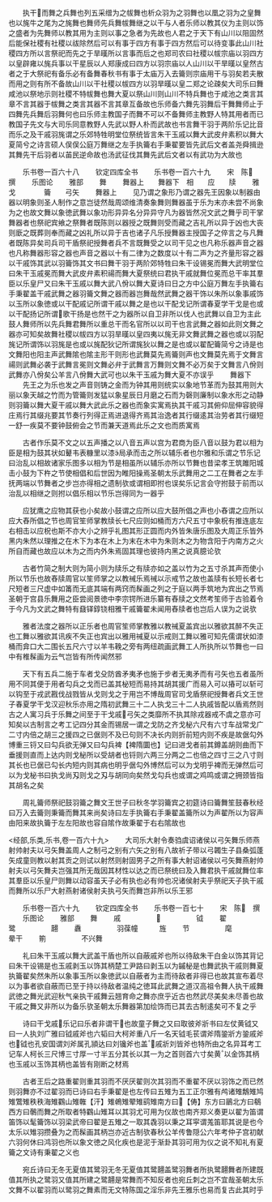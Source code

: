 <!-- { "loadSidebar": true } -->
　　执干而舞之兵舞也列五采缯为之帗舞也析众羽为之羽舞也以凰之羽为之皇舞也以旄牛之尾为之旄舞也舞师先兵舞帗舞继之以干与人者乐师以教其仪为主则以饰之盛者为先舞师以教其用为主则以事之急者为先故也人君之于天下有山川以阻固然后能保社稷有社稷以祓除然后可以有事于四方有事于四方然后可以待变事此山川社稷四方所以言祭祀而先之于旱暵所以言事而后之也郑司农曰社稷以帗宗庙以羽四方以皇辟雍以旄兵事以干星辰以人郑康成曰四方以羽宗庙以人山川以干旱暵以皇然古者之于大祭祀有备乐必有备舞春秋书有事于太庙万入去籥则宗庙用干与羽矣若夫散而用之则有所不备故山川以干社稷以帗四方以羽旱暵以皇二郑之论疎矣大司乐曰舞咸池以祭地示则社稷不特帗舞也舞大夏以祭山川则山川不特兵舞也于咸池之类言其章不言其器于帗舞之类言其器不言其章互备故也乐师备六舞先羽舞后干舞舞师止于四舞先兵舞后羽舞何也曰乐师主教国子而舞不可以不备舞师主教野人特其用者而已教国子先文与大司乐同意教野人先武以野人朴而武故也书言舞干羽于两阶乐记比音而乐之及干戚羽旄谓之乐郊特牲明堂位祭统皆言朱干玉戚以舞大武皮弁素积以舞大夏简兮之诗言硕人俣俣公庭万舞继之左手执籥右手秉翟要皆先武后文者盖尧舜揖逊其舞先干后羽者以苖民逆命故也汤武征伐其舞先武后文者以有武功为大故也

　　乐书卷一百六十八
　　钦定四库全书
　　乐书卷一百六十九
　　宋　陈　撰
　　乐图论
　　雅部
　　舞
　　舞器上　　舞器下　相　　应　　牍
　　雅　　　戈　　　　籥　　弓矢
　　舞器上
　　见乃谓之象形乃谓之器先王因象以制器由器以明象则圣人制作之意岂徒然哉周颂维清奏象舞则舞器虽于乐为末亦未尝不尚象为之也故文舞以象徳武舞以象功形异异名分异异守凡为器皆然况文武之舞乎司干掌舞器者也祭祀宾飨之祭舞者既陈则以器授之既舞则受而藏之吉礼所以异于凶也大丧则廞之既葬则奉而藏之凶礼所以异于吉也诸子凡乐授舞器主授国子之倅言之与凡舞者既陈异矣司兵司干盾祭祀授舞者兵不言既舞受之以司干见之也凡称乐器声音之器也凡称舞器形容之器也声音之器以十有二律为之数度以十有二声为之齐量形容之器以干戚饰其武以羽籥饰其文书曰舞干羽于两阶郊特牲曰朱干设锡冕而舞大武明堂位曰朱干玉戚冕而舞大武皮弁素积禓而舞大夏祭统曰君执干戚就舞位冕而总干率其羣臣以乐皇尸又曰朱干玉戚以舞大武八佾以舞大夏诗曰日之方中公庭万舞左手执籥右手秉翟盖干戚武舞之器羽籥文舞之器而器岂舞哉然武舞之器干饰以朱所以象事戚饰以玉所以象徳或以干配戚记所谓干戚以舞之是也以干配戈记所谓春夏学干戈是也或以干配扬记所谓歌干扬是也然干之为器所以自卫非所以伐人也武舞以自卫为主此鼓人舞师所以先兵舞君舞所以重总干而名官所以以司干也言武舞之器如此则文舞之器亦可知矣故舞社稷以帗四方以羽旱暵以皇四夷以旄无非文舞武舞之器也或以羽配旄记所谓饰以羽旄是也或以旄配狄记所谓旄狄以舞之是也或以翟配籥简兮之诗是也文舞阳也阳主声武舞隂也隂主形干则形也武舞莫先焉籥则声也文舞莫先焉于文舞言禓则武舞必袭于武舞言冕则文舞必弁于武舞言万舞则文舞不必万矣于文舞言八佾则武舞亦八佾矣公羊言八佾舞大武可也以朱干玉戚为舞大夏不亦误乎
　　舞器下
　　先王之为乐也发之声音则铸之金而为钟其用则统实以象地节革而为鼓其用则大丽以象天越之竹而为管籥则发猛以象星辰日月磨之石而为磬则廉制以象水形之动静则羽籥以舞大夏干戚以舞大武此乐之器也而象实寓焉执其干戚习其俯仰屈伸容貌得庄焉行其缀兆要其节奏行列得正焉进退得齐焉其治逸者其行缀逺其治劳者其行缀短一舒一疾莫不要钟鼓俯会之节而兼天道焉此乐之文也而质寓焉



　　古者作乐莫不文之以五声播之以八音五声以宫为君商为臣八音以鼓为君以相为臣是相为鼓其状如鼙韦表糠里以漆局承而击之所以辅乐者也尔雅和乐谓之节乐记曰治乱以相故诸家乐图多以相为节是相虽所以辅乐亦所以节舞也昔梁孝王筑雎阳城击小鼓为下杵之节使相倡和后世因为睢阳操焉圣朝太乐武舞用之二工在舞者之左手抚两端以节舞者之步岂亦得相之遗制欤或谓相即拊也误矣乐记言会守拊鼓于前而以治乱以相继之则拊以倡乐相以节乐岂得同为一器乎



　　应犹鹰之应物其获也小矣故小鼓谓之应所以应大鼓所倡之声也小舂谓之应所以应大舂所倡之节也周官笙师掌教牍长七尺应则如桶而方六尺五寸中象柷有推连底左右相击以应柷也斯不亦大小之辨乎礼图其形正圆而内外皆朱唐乐图及大周正乐皆外黑内朱然以理推之在木下为本在木上为末在木中为朱则木之为物含阳于内南方之火所自而藏也故应以木为之而内外朱焉固其理也彼持内黑之说真臆论欤

　　古者竹简之制大则为简小则为牍乐之有牍亦如之盖以竹为之五寸杀其声而使小所以节乐也故舂牍周官以笙师掌之以教祴乐焉祴以示戒节之故也盖牍有长短长者七尺短者三尺虚中如筩而无底其端有两窍而髹画之列之于庭以两手筑地为宾出之节焉圣朝于宫县乐舞用之臣尝阅景徳中李宗锷所进乐纂有舂牍之文然考笙师于古验着令于今凡为文武之舞特有鼗铎錞铙相雅干戚籥翟未闻用舂牍者也岂后人误为之说欤



　　雅者法度之器所以正乐者也周官笙师掌教雅以教祴夏盖宾出以雅欲其醉不失正也工舞以雅欲其讯疾不失正也宾出以雅用祴夏以示戒则工舞以雅可知先儒谓状如漆桶而弇口大二围长五尺六寸以羊韦鞔之旁有两纽疏画武舞工人所执所以节舞也一曰中有椎髹画为云气岂皆有所传闻然邪

　　天下有五兵二施于车者戈殳防酋矛夷矛也施于步者无夷矛而有弓矢也五者虽所用不同其便于用者勾兵之戈而已盖其柲短而易持其胡其援广而易入可以摏可以斩可以钩至于戎武戡伐战戮皆从戈则戈之于用岂不博哉周官司戈盾祭祀授舞者兵文王世子春夏学干戈汉迎秋乐亦用之隋初武舞三十二人执戈三十二人执戚皆配以盾焉然则古之人寓习兵于乐舞之间至于干戈戚弓矢之类靡所不执其除戎器戒不虞之意亦可知矣以古制言之考工记四分其金而锡居一谓之戈防之齐戈柲六尺有六寸车战常戈广二寸内倍之胡三之援四之已倨则不及已句则不决长内则折前短内则不疾是故倨勾外博重三锊又曰勾兵欲无弹又曰勾兵裨【裨隋圜也】记曰进戈者前其鐏盖胡则曲而下垂援则直而上达内则戈柲所以受胡者也锊则六两三分两之二也倍之四寸三之八寸则其长也已倨已勾长内短内则其病也明乎倨勾外博然后可以为戈明乎裨而无弹然后可以为戈柲书曰执戈尚刄则戈之刄与胡同向矣然戈勾兵也或谓之鸡鸣或谓之拥颈皆指其胡名之矣

　　周礼籥师祭祀鼓羽籥之舞文王世子曰秋冬学羽籥宾之初筵诗曰籥舞笙鼓春秋经曰万入去籥则秉籥而舞其来尚矣诗曰左手执籥右手秉翟盖籥所以为声翟所以为容声由阳来故执籥于左左阳故也容自隂作故秉翟于右右隂故也

<经部,乐类,乐书,卷一百六十九>
　　大司乐大射令奏驺虞诏诸侯以弓矢舞乐师燕射帅射夫以弓矢舞盖周人之制弓之别有六矢之别有八故祈子带以弓韣生子县桑弧蓬矢成童则教以射其贡之则试以射然则射固男子之所有事大射诏诸侯以弓矢舞燕射帅射夫以弓矢舞夫岂强其所无哉因其材性以达之而已祭统曰及入舞君执干戚就舞位率其羣臣以乐皇尸则舞以动容虽天子必有执也必有帅也况诸侯射夫乎祭祀天子执干戚而舞所以乐尸大射燕射诸侯射夫执弓矢而舞岂非所以乐王邪

　　乐书卷一百六十九
　　钦定四库全书
　　乐书卷一百七十
　　宋　陈　撰
　　乐图论
　　雅部
　　舞
　　戚　　　　　　　　　　钺
　　翟　　　　　鹭　　　　　翿
　　纛　　　　　羽葆幢　　　旌
　　节　　　　　麾　　　　　晕干
　　箾　　　　　不兴舞

　　礼曰朱干玉戚以舞大武盖干盾也所以自蔽戚斧也所以待敌朱干白金以饰其背记曰朱干设锡是也玉戚剥玉以饰其柄楚工尹路曰剥玉以为鏚柲是也舞武执干戚则舞夏执籥翟矣然朱所以象事玉所以象徳武以自蔽者为主而待敌者非得已也故其宣布着尽以为事者欲自蔽而已至于持以待敌者温纯之徳耳此武舞之道汉高祖令舞人执干戚舞武徳之舞光武迎秋气亲执干戚舞云翘育命之舞亦庶乎近古也然武尽美矣未尽善也故干戚之舞又非所以为备乐欤圣朝太乐舞器第加绘饰而已其去古制逺矣可不复之乎



　　诗曰干戈戚乐记曰乐者非谓干也故童子舞之又曰取彼斧斨书曰左仗黄钺又曰一人执刘广雅曰钺戚斧也六韬曰大柯斧重八斤一名天钺毛苌谓斧隋銎斨方銎戚斧也钺也孔安国谓刘斧属孔頴达曰刘镵斧也盖戚斨刘皆斧也特所由之名异耳考工记车人柯长三尺博三寸厚一寸半五分其长以其一为之首则首六寸矣黄以金饰其柄也玉戚以玉饰其柄也盖皆有刚断之材焉

　　古者王后之路重翟则重其羽而不厌厌翟则次其羽而不重翟不厌以羽饰之而已然则羽舞亦不过翟羽而已诗曰右手秉翟是也左传曰五雉为五工正尔雅有鸬诸雉鷮雉鸠雉鷩雉秩秩海雉鸐山雉雗【汗】雉鵫雉翚雉鹞雉南方曰【俦】东方曰鶅北方曰鵗西方曰鷷而舞之所取者特鸐山雉耳以其羽尤可用为仪故也南齐郑义奏更以翟为笛谓笛饰以髦籥饰以羽梁武帝曰翟是五雉之一取其毳羽以秉之耳寜谓羗笛耶其说是也今太乐以雉羽攒叠为之而髹画其柄岂亦近古制欤春秋公羊传鲁隠公六年考仲子宫初献六羽何休曰鸿羽也所以象文徳之风化疾也是泥于渐卦其羽可用为仪之说不知礼有夏籥之文诗有秉翟之义也

　　宛丘诗曰无冬无夏值其鹭羽无冬无夏值其鹭翿盖鹭羽舞者所执鹭翿舞者所建既值其所执之鹭羽又值其所建之鹭翿是常舞而不知反者也宛丘刺之岂不宜哉圣朝太乐文舞不以翟羽而以鹭羽之舞素而无文特陈国之淫乐非先王雅乐也易而复古此其时乎

